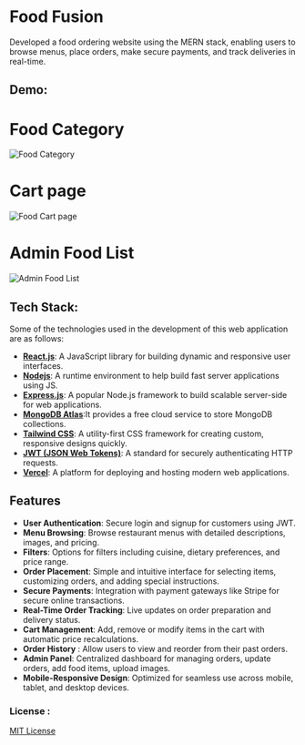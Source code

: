 # Food Fusion

Developed a food ordering website using the MERN stack, enabling users to browse menus, place orders, make secure payments, and track deliveries in real-time.

## Demo:
# Food Category
![Food Category](https://github.com/rangari-rani/Food-Ordering/blob/e8b89bbee2e16cb20c58aa64f7dbded1fc581203/food%20category.png)
# Cart page
![Food Cart page](https://github.com/rangari-rani/Food-Ordering/blob/e8b89bbee2e16cb20c58aa64f7dbded1fc581203/food%20cart.png)
# Admin Food List
![Admin Food List](https://github.com/rangari-rani/Food-Ordering/blob/e8b89bbee2e16cb20c58aa64f7dbded1fc581203/food%20list.png)

## Tech Stack:
Some of the technologies used in the development of this web application are as follows:

- **[React.js](https://reactjs.org/)**: A JavaScript library for building dynamic and responsive user interfaces.
- **[Nodejs](https://nodejs.org/en/)**: A runtime environment to help build fast server applications using JS.
- **[Express.js](https://expressjs.com/)**: A popular Node.js framework to build scalable server-side for web applications.
- **[MongoDB Atlas](https://www.mongodb.com/products/platform/atlas-database)**:It provides a free cloud service to store MongoDB collections.
- **[Tailwind CSS](https://tailwindcss.com/)**: A utility-first CSS framework for creating custom, responsive designs quickly.
- **[JWT (JSON Web Tokens)](https://jwt.io/)**: A standard for securely authenticating HTTP requests.
- **[Vercel](https://vercel.com/)**: A platform for deploying and hosting modern web applications.

## Features
- **User Authentication**: Secure login and signup for customers using JWT.
- **Menu Browsing**: Browse restaurant menus with detailed descriptions, images, and pricing.
- **Filters**: Options for filters including cuisine, dietary preferences, and price range.
- **Order Placement**: Simple and intuitive interface for selecting items, customizing orders, and adding special instructions.
- **Secure Payments**: Integration with payment gateways like Stripe for secure online transactions.
- **Real-Time Order Tracking**: Live updates on order preparation and delivery status.
- **Cart Management**: Add, remove or modify items in the cart with automatic price recalculations.
- **Order History** : Allow users to view and reorder from their past orders.
- **Admin Panel**: Centralized dashboard for managing orders, update orders, add food items, upload images.
- **Mobile-Responsive Design**: Optimized for seamless use across mobile, tablet, and desktop devices.

### License :
[MIT License](LICENSE)
